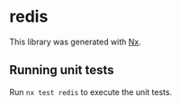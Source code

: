 # redis

This library was generated with [Nx](https://nx.dev).

## Running unit tests

Run `nx test redis` to execute the unit tests.
